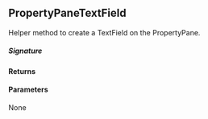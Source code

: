 ## PropertyPaneTextField

Helper method to create a TextField on the PropertyPane.

##### Signature

#### Returns

#### Parameters
None

